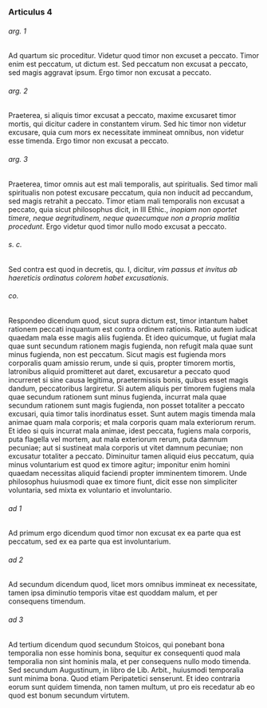 ### Articulus 4

###### arg. 1
Ad quartum sic proceditur. Videtur quod timor non excuset a peccato. Timor enim est peccatum, ut dictum est. Sed peccatum non excusat a peccato, sed magis aggravat ipsum. Ergo timor non excusat a peccato.

###### arg. 2
Praeterea, si aliquis timor excusat a peccato, maxime excusaret timor mortis, qui dicitur cadere in constantem virum. Sed hic timor non videtur excusare, quia cum mors ex necessitate immineat omnibus, non videtur esse timenda. Ergo timor non excusat a peccato.

###### arg. 3
Praeterea, timor omnis aut est mali temporalis, aut spiritualis. Sed timor mali spiritualis non potest excusare peccatum, quia non inducit ad peccandum, sed magis retrahit a peccato. Timor etiam mali temporalis non excusat a peccato, quia sicut philosophus dicit, in III Ethic., *inopiam non oportet timere, neque aegritudinem, neque quaecumque non a propria malitia procedunt*. Ergo videtur quod timor nullo modo excusat a peccato.

###### s. c.
Sed contra est quod in decretis, qu. I, dicitur, *vim passus et invitus ab haereticis ordinatus colorem habet excusationis*.

###### co.
Respondeo dicendum quod, sicut supra dictum est, timor intantum habet rationem peccati inquantum est contra ordinem rationis. Ratio autem iudicat quaedam mala esse magis aliis fugienda. Et ideo quicumque, ut fugiat mala quae sunt secundum rationem magis fugienda, non refugit mala quae sunt minus fugienda, non est peccatum. Sicut magis est fugienda mors corporalis quam amissio rerum, unde si quis, propter timorem mortis, latronibus aliquid promitteret aut daret, excusaretur a peccato quod incurreret si sine causa legitima, praetermissis bonis, quibus esset magis dandum, peccatoribus largiretur. Si autem aliquis per timorem fugiens mala quae secundum rationem sunt minus fugienda, incurrat mala quae secundum rationem sunt magis fugienda, non posset totaliter a peccato excusari, quia timor talis inordinatus esset. Sunt autem magis timenda mala animae quam mala corporis; et mala corporis quam mala exteriorum rerum. Et ideo si quis incurrat mala animae, idest peccata, fugiens mala corporis, puta flagella vel mortem, aut mala exteriorum rerum, puta damnum pecuniae; aut si sustineat mala corporis ut vitet damnum pecuniae; non excusatur totaliter a peccato. Diminuitur tamen aliquid eius peccatum, quia minus voluntarium est quod ex timore agitur; imponitur enim homini quaedam necessitas aliquid faciendi propter imminentem timorem. Unde philosophus huiusmodi quae ex timore fiunt, dicit esse non simpliciter voluntaria, sed mixta ex voluntario et involuntario.

###### ad 1
Ad primum ergo dicendum quod timor non excusat ex ea parte qua est peccatum, sed ex ea parte qua est involuntarium.

###### ad 2
Ad secundum dicendum quod, licet mors omnibus immineat ex necessitate, tamen ipsa diminutio temporis vitae est quoddam malum, et per consequens timendum.

###### ad 3
Ad tertium dicendum quod secundum Stoicos, qui ponebant bona temporalia non esse hominis bona, sequitur ex consequenti quod mala temporalia non sint hominis mala, et per consequens nullo modo timenda. Sed secundum Augustinum, in libro de Lib. Arbit., huiusmodi temporalia sunt minima bona. Quod etiam Peripatetici senserunt. Et ideo contraria eorum sunt quidem timenda, non tamen multum, ut pro eis recedatur ab eo quod est bonum secundum virtutem.

